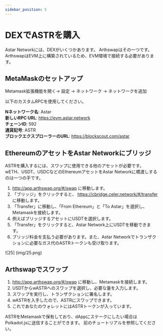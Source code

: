 ```yaml
---
sidebar_position: 5
---
```


# DEXでASTRを購入

Astar Networkには、DEXがいくつかあります。 Arthswapはその一つです。 ArthswapはEVM上に構築されているため、EVM環境で接続する必要があります。

## MetaMaskのセットアップ

Metamask拡張機能を開く-> 設定 -> ネットワーク -> ネットワークを追加

以下のカスタムRPCを使用してください。

**Nネットワーク名**: Astar <br /> **新しいRPC URL**: <https://evm.astar.network> <br /> **チェーンID**: 592 <br /> **通貨記号**: ASTR <br /> **ブロックエクスプローラーのURL**: <https://blockscout.com/astar>

## EthereumのアセットをAstar Networkにブリッジ

ASTRを購入するには、スワップに使用できる他のアセットが必要です。 wETH、USDT、USDCなどのEthereumアセットをAstar Networkに橋渡しするのは一つの手です。

1. <http://app.arthswap.org/#/swap> に移動します。
2. 「ブリッジ」をクリックすると、 <https://cbridge.celer.network/#/transfer> に移動します。
3. 「Transfer」に移動し、「From Ethereum」と「To Astar」を選択し、Metamaskを接続します。
4. 例えばブリッジするアセットにUSDTを選択します。
5. 「Transfer」をクリックすると、Astar Network上にUSDTを移動できます。
6. ブリッジ料金を支払う必要があります。また、Astar Networkでトランザクションに必要なガス代のASTRトークンも受け取ります。

![25] (img/25.png)

## Arthswapでスワップ

1. <http://app.arthswap.org/#/swap> に移動し、Metamaskを接続します。
2. USDTからwASTRへのスワップを選択し、必要な量を入力します。
3. スワップを実行し、トランザクションに署名します。
4. wASTRを入手したので、ASTRにスワップできます。
5. これであなたのウォレットにはASTRトークンが入っています。

ASTRをMetamaskで保有しており、dAppにステークにしたい場合はPolkadot.jsに送信することができます。 前のチュートリアルを参照してください。
